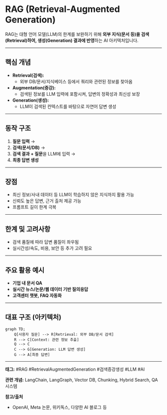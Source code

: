 # RAG (Retrieval-Augmented Generation)

RAG는 대형 언어 모델(LLM)의 한계를 보완하기 위해 **외부 지식(문서 등)을 검색(Retrieval)하여, 생성(Generation) 결과에 반영**하는 AI 아키텍처입니다.

---

## 핵심 개념

- **Retrieval(검색):**
  - 외부 DB/문서/지식베이스 등에서 쿼리와 관련된 정보를 찾아옴
- **Augmentation(증강):**
  - 검색된 정보를 LLM 입력에 포함시켜, 답변의 정확성과 최신성 보장
- **Generation(생성):**
  - LLM이 검색된 컨텍스트를 바탕으로 자연어 답변 생성

---

## 동작 구조

1. **질문 입력** →
2. **검색(문서/DB)** →
3. **검색 결과 + 질문**을 LLM에 입력 →
4. **최종 답변 생성**

---

## 장점

- 최신 정보/사내 데이터 등 LLM이 학습하지 않은 지식까지 활용 가능
- 신뢰도 높은 답변, 근거 출처 제공 가능
- 프롬프트 길이 한계 극복

---

## 한계 및 고려사항

- 검색 품질에 따라 답변 품질이 좌우됨
- 실시간성/속도, 비용, 보안 등 추가 고려 필요

---

## 주요 활용 예시

- **기업 내 문서 QA**
- **실시간 뉴스/논문/웹 데이터 기반 질의응답**
- **고객센터 챗봇, FAQ 자동화**

---

## 대표 구조 (아키텍처)

```mermaid
graph TD;
    Q[사용자 질문] --> R[Retrieval: 외부 DB/문서 검색]
    R --> C[Context: 관련 정보 추출]
    Q --> C
    C --> G[Generation: LLM 답변 생성]
    G --> A[최종 답변]
```

---

**태그:** #RAG #RetrievalAugmentedGeneration #검색증강생성 #LLM #AI

**관련 개념:** LangChain, LangGraph, Vector DB, Chunking, Hybrid Search, QA 시스템

**참고/출처**
- OpenAI, Meta 논문, 위키독스, 다양한 AI 블로그 등
